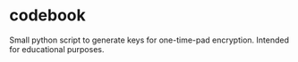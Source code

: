 # codebook

Small python script to generate keys for one-time-pad encryption. Intended for educational purposes.
